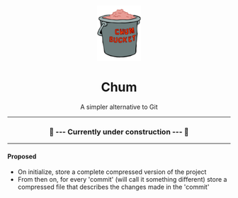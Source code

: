 <div align="center">
  <img src="https://github.com/matievisthekat/chum/blob/master/chum.png?raw=true" width="100" />
  <h1>Chum</h1>
  A simpler alternative to Git
</div>

---

<div align="center"><h3>🚧 --- Currently under construction --- 🚧</h3></div>

---

#### Proposed
- On initialize, store a complete compressed version of the project
- From then on, for every 'commit' (will call it something different) store a compressed file that describes the changes made in the 'commit'
